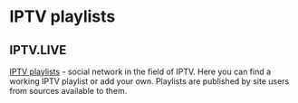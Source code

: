 <h1>IPTV playlists</h1>
<h2>IPTV.LIVE</h2>
<a href="https://iptv.live/">IPTV playlists</a>  -  social network in the field of IPTV. 
Here you can find a working IPTV playlist or add your own. Playlists are published by site users from sources available to them.
